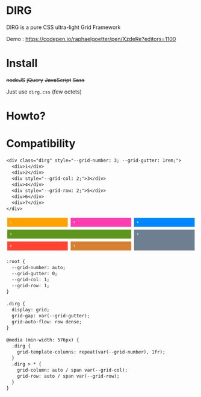 # DIRG
DIRG is a pure CSS ultra-light Grid Framework

Demo : https://codepen.io/raphaelgoetter/pen/XzdeRe?editors=1100

# Install

<del>nodeJS</del> <del>jQuery</del> <del>JavaScript</del> <del>Sass</del>

Just use `dirg.css` (few octets)

# Howto?

# Compatibility

```
<div class="dirg" style="--grid-number: 3; --grid-gutter: 1rem;">
  <div>1</div>
  <div>2</div>
  <div style="--grid-col: 2;">3</div>
  <div>4</div>
  <div style="--grid-row: 2;">5</div>
  <div>6</div>
  <div>7</div>
</div>
```

![result](https://raw.githubusercontent.com/raphaelgoetter/dirg/master/dirg.png)

```
:root {
  --grid-number: auto;
  --grid-gutter: 0;
  --grid-col: 1;
  --grid-row: 1;
}

.dirg {
  display: grid;
  grid-gap: var(--grid-gutter);
  grid-auto-flow: row dense;
}

@media (min-width: 576px) {
  .dirg {
    grid-template-columns: repeat(var(--grid-number), 1fr);
  }
  .dirg > * {
    grid-column: auto / span var(--grid-col);
    grid-row: auto / span var(--grid-row);
  }
}
```
